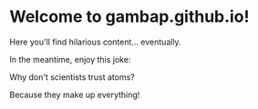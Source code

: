 # Welcome to gambap.github.io!

Here you'll find hilarious content... eventually.

In the meantime, enjoy this joke:

Why don't scientists trust atoms?

Because they make up everything!